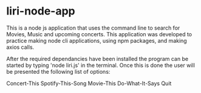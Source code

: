 # liri-node-app

This is a node js application that uses the command line to search for Movies, Music and upcoming concerts. This application was developed to practice making node cli applications, using npm packages, and making axios calls.

After the required dependancies have been installed the program can be started by typing 'node liri.js' in the terminal. Once this is done the user will be presented the following list of options:

Concert-This
Spotify-This-Song
Movie-This
Do-What-It-Says
Quit

<insert picture>

